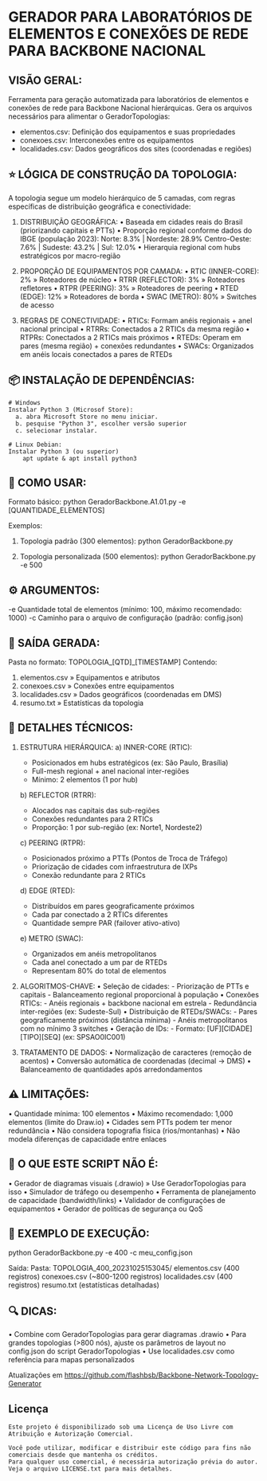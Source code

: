 GERADOR PARA LABORATÓRIOS DE ELEMENTOS E CONEXÕES DE REDE PARA BACKBONE NACIONAL 
====================================================

VISÃO GERAL:
-----------
Ferramenta para geração automatizada para laboratórios de elementos e conexões de rede para Backbone Nacional hierárquicas. Gera os arquivos necessários para alimentar o GeradorTopologias:

  - elementos.csv: Definição dos equipamentos e suas propriedades
  - conexoes.csv: Interconexões entre os equipamentos
  - localidades.csv: Dados geográficos dos sites (coordenadas e regiões)


⭐ LÓGICA DE CONSTRUÇÃO DA TOPOLOGIA:
-----------------------------------
A topologia segue um modelo hierárquico de 5 camadas, com regras específicas de distribuição geográfica e conectividade:

1. DISTRIBUIÇÃO GEOGRÁFICA:
   • Baseada em cidades reais do Brasil (priorizando capitais e PTTs)
   • Proporção regional conforme dados do IBGE (população 2023):
        Norte: 8.3%    | Nordeste: 28.9%
        Centro-Oeste: 7.6% | Sudeste: 43.2% | Sul: 12.0%
   • Hierarquia regional com hubs estratégicos por macro-região

2. PROPORÇÃO DE EQUIPAMENTOS POR CAMADA:
   • RTIC (INNER-CORE): 2%    » Roteadores de núcleo
   • RTRR (REFLECTOR): 3%     » Roteadores refletores
   • RTPR (PEERING): 3%       » Roteadores de peering
   • RTED (EDGE): 12%         » Roteadores de borda
   • SWAC (METRO): 80%        » Switches de acesso

3. REGRAS DE CONECTIVIDADE:
   • RTICs: Formam anéis regionais + anel nacional principal
   • RTRRs: Conectados a 2 RTICs da mesma região
   • RTPRs: Conectados a 2 RTICs mais próximos
   • RTEDs: Operam em pares (mesma região) + conexões redundantes
   • SWACs: Organizados em anéis locais conectados a pares de RTEDs

📦 INSTALAÇÃO DE DEPENDÊNCIAS:
----------------------------

    # Windows
    Instalar Python 3 (Microsof Store):
      a. abra Microsoft Store no menu iniciar.
      b. pesquise "Python 3", escolher versão superior
      c. selecionar instalar.

	# Linux Debian:
    Instalar Python 3 (ou superior)
		apt update & apt install python3
    
🚀 COMO USAR:
------------
Formato básico:
  python GeradorBackbone.A1.01.py -e [QUANTIDADE_ELEMENTOS]

Exemplos:
  1. Topologia padrão (300 elementos):
     python GeradorBackbone.py
  
  2. Topologia personalizada (500 elementos):
     python GeradorBackbone.py -e 500

⚙️ ARGUMENTOS:
--------------
  -e  Quantidade total de elementos (mínimo: 100, máximo recomendado: 1000)
  -c  Caminho para o arquivo de configuração (padrão: config.json)

📂 SAÍDA GERADA:
---------------
Pasta no formato: TOPOLOGIA_[QTD]_[TIMESTAMP]
Contendo:
  1. elementos.csv    » Equipamentos e atributos
  2. conexoes.csv     » Conexões entre equipamentos
  3. localidades.csv  » Dados geográficos (coordenadas em DMS)
  4. resumo.txt       » Estatísticas da topologia

🔧 DETALHES TÉCNICOS:
-------------------
1. ESTRUTURA HIERÁRQUICA:
   a) INNER-CORE (RTIC):
      - Posicionados em hubs estratégicos (ex: São Paulo, Brasília)
      - Full-mesh regional + anel nacional inter-regiões
      - Mínimo: 2 elementos (1 por hub)

   b) REFLECTOR (RTRR):
      - Alocados nas capitais das sub-regiões
      - Conexões redundantes para 2 RTICs
      - Proporção: 1 por sub-região (ex: Norte1, Nordeste2)

   c) PEERING (RTPR):
      - Posicionados próximo a PTTs (Pontos de Troca de Tráfego)
      - Priorização de cidades com infraestrutura de IXPs
      - Conexão redundante para 2 RTICs

   d) EDGE (RTED):
      - Distribuídos em pares geograficamente próximos
      - Cada par conectado a 2 RTICs diferentes
      - Quantidade sempre PAR (failover ativo-ativo)

   e) METRO (SWAC):
      - Organizados em anéis metropolitanos
      - Cada anel conectado a um par de RTEDs
      - Representam 80% do total de elementos

2. ALGORITMOS-CHAVE:
   • Seleção de cidades:
        - Priorização de PTTs e capitais
        - Balanceamento regional proporcional à população
   • Conexões RTICs:
        - Anéis regionais + backbone nacional em estrela
        - Redundância inter-regiões (ex: Sudeste-Sul)
   • Distribuição de RTEDs/SWACs:
        - Pares geograficamente próximos (distância mínima)
        - Anéis metropolitanos com no mínimo 3 switches
   • Geração de IDs:
        - Formato: [UF][CIDADE][TIPO][SEQ] (ex: SPSAO0IC001)

3. TRATAMENTO DE DADOS:
   • Normalização de caracteres (remoção de acentos)
   • Conversão automática de coordenadas (decimal → DMS)
   • Balanceamento de quantidades após arredondamentos

⚠️ LIMITAÇÕES:
-------------
  • Quantidade mínima: 100 elementos
  • Máximo recomendado: 1,000 elementos (limite do Draw.io)
  • Cidades sem PTTs podem ter menor redundância
  • Não considera topografia física (rios/montanhas)
  • Não modela diferenças de capacidade entre enlaces

🚫 O QUE ESTE SCRIPT NÃO É:
--------------------------
  • Gerador de diagramas visuais (.drawio) » Use GeradorTopologias para isso
  • Simulador de tráfego ou desempenho
  • Ferramenta de planejamento de capacidade (bandwidth/links)
  • Validador de configurações de equipamentos
  • Gerador de políticas de segurança ou QoS

📌 EXEMPLO DE EXECUÇÃO:
----------------------
  python GeradorBackbone.py -e 400 -c meu_config.json

  Saída:
    Pasta: TOPOLOGIA_400_20231025153045/
      elementos.csv    (400 registros)
      conexoes.csv     (~800-1200 registros)
      localidades.csv  (400 registros)
      resumo.txt       (estatísticas detalhadas)

🔍 DICAS:
--------
  • Combine com GeradorTopologias para gerar diagramas .drawio
  • Para grandes topologias (>800 nós), ajuste os parâmetros de layout no config.json do script GeradorTopologias
  • Use localidades.csv como referência para mapas personalizados

Atualizações em https://github.com/flashbsb/Backbone-Network-Topology-Generator

## Licença

	Este projeto é disponibilizado sob uma Licença de Uso Livre com Atribuição e Autorização Comercial.
	
	Você pode utilizar, modificar e distribuir este código para fins não comerciais desde que mantenha os créditos.  
	Para qualquer uso comercial, é necessária autorização prévia do autor.  
	Veja o arquivo LICENSE.txt para mais detalhes.
